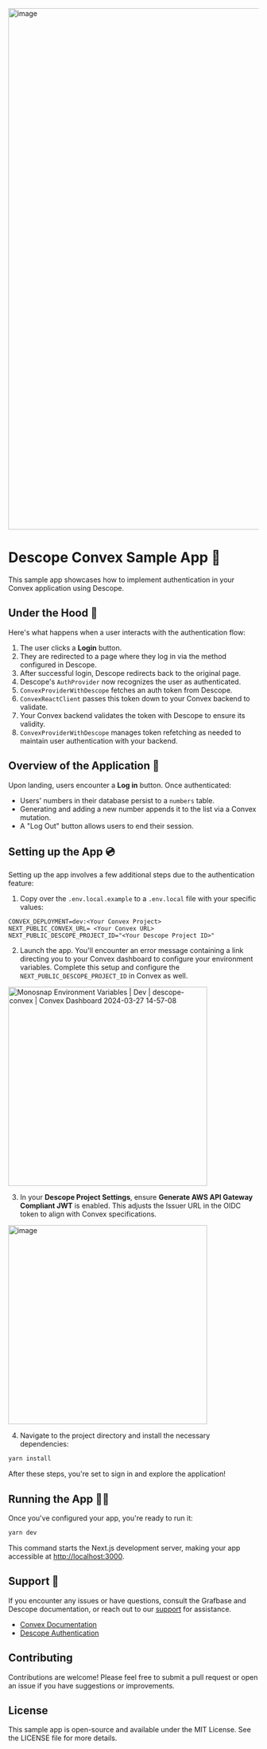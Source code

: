 <img width="1048" alt="image" src="https://github.com/descope-sample-apps/descope-convex/assets/32936811/f82b765e-4625-4b43-af1b-e3fa10a050b1">

# Descope Convex Sample App 🚀

This sample app showcases how to implement authentication in your Convex application using Descope.

## Under the Hood 🧐

Here's what happens when a user interacts with the authentication flow:

1. The user clicks a **Login** button.
2. They are redirected to a page where they log in via the method configured in Descope.
3. After successful login, Descope redirects back to the original page.
4. Descope's `AuthProvider` now recognizes the user as authenticated.
5. `ConvexProviderWithDescope` fetches an auth token from Descope.
6. `ConvexReactClient` passes this token down to your Convex backend to validate.
7. Your Convex backend validates the token with Descope to ensure its validity.
8. `ConvexProviderWithDescope` manages token refetching as needed to maintain user authentication with your backend.

## Overview of the Application 🌟

Upon landing, users encounter a **Log in** button. Once authenticated:

- Users' numbers in their database persist to a `numbers` table.
- Generating and adding a new number appends it to the list via a Convex mutation.
- A "Log Out" button allows users to end their session.

## Setting up the App 💿

Setting up the app involves a few additional steps due to the authentication feature:

1. Copy over the `.env.local.example` to a `.env.local` file with your specific values:

```env
CONVEX_DEPLOYMENT=dev:<Your Convex Project>
NEXT_PUBLIC_CONVEX_URL= <Your Convex URL>
NEXT_PUBLIC_DESCOPE_PROJECT_ID="<Your Descope Project ID>"
```

2. Launch the app. You'll encounter an error message containing a link directing you to your Convex dashboard to configure your environment variables. Complete this setup and configure the `NEXT_PUBLIC_DESCOPE_PROJECT_ID` in Convex as well.

<img width="400" alt="Monosnap Environment Variables | Dev | descope-convex | Convex Dashboard 2024-03-27 14-57-08" src="https://github.com/descope-sample-apps/descope-convex/assets/32936811/00f0a47c-00a5-4309-abab-f911dd3b698b">

3. In your **Descope Project Settings**, ensure **Generate AWS API Gateway Compliant JWT** is enabled. This adjusts the Issuer URL in the OIDC token to align with Convex specifications.

<img width="400" alt="image" src="https://github.com/descope-sample-apps/descope-convex/assets/32936811/02e61625-cc66-440e-b3bb-069e234d3979">

4. Navigate to the project directory and install the necessary dependencies:

```bash
yarn install
```

After these steps, you're set to sign in and explore the application!

## Running the App 🏃‍♂️

Once you've configured your app, you're ready to run it:

```bash
yarn dev
```

This command starts the Next.js development server, making your app accessible at [http://localhost:3000](http://localhost:3000).

## Support :raised_hands:

If you encounter any issues or have questions, consult the Grafbase and Descope documentation, or reach out to our [support](https://www.descope.com/contact) for assistance.

- [Convex Documentation](https://docs.convex.dev/auth/custom-auth)
- [Descope Authentication](https://docs.descope.com)

## Contributing

Contributions are welcome! Please feel free to submit a pull request or open an issue if you have suggestions or improvements.

## License

This sample app is open-source and available under the MIT License. See the LICENSE file for more details.
